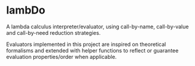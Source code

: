 # lambDo
A lambda calculus interpreter/evaluator, using call-by-name, call-by-value and call-by-need reduction strategies.

Evaluators implemented in this project are inspired on theoretical formalisms and extended with helper functions to reflect or guarantee evaluation properties/order when applicable.